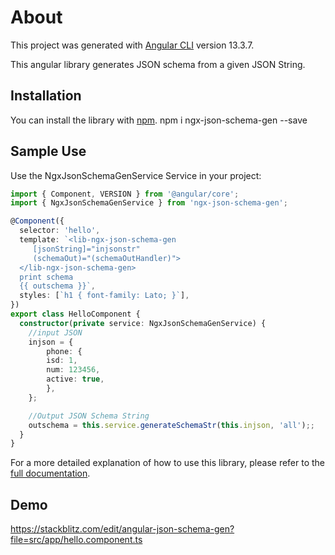 # About

This project was generated with [Angular CLI](https://github.com/angular/angular-cli) version 13.3.7.

This angular library generates JSON schema from a given JSON String.

## Installation
You can install the library with [npm](https://npmjs.com).
npm i ngx-json-schema-gen --save
    

## Sample Use
Use the NgxJsonSchemaGenService Service in your project:

```typescript
import { Component, VERSION } from '@angular/core';
import { NgxJsonSchemaGenService } from 'ngx-json-schema-gen';

@Component({
  selector: 'hello',
  template: `<lib-ngx-json-schema-gen
     [jsonString]="injsonstr"
     (schemaOut)="(schemaOutHandler)">
  </lib-ngx-json-schema-gen>
  print schema
  {{ outschema }}`,
  styles: [`h1 { font-family: Lato; }`],
})
export class HelloComponent {
  constructor(private service: NgxJsonSchemaGenService) {
    //input JSON
    injson = {
        phone: {
        isd: 1,
        num: 123456,
        active: true,
        },
    };

    //Output JSON Schema String
    outschema = this.service.generateSchemaStr(this.injson, 'all');;
  }
}

``` 

For a more detailed explanation of how to use this library, please refer to the [full documentation](https://siddharthagit.github.io/ngx-json-schema-gen/). 


## Demo
https://stackblitz.com/edit/angular-json-schema-gen?file=src/app/hello.component.ts
